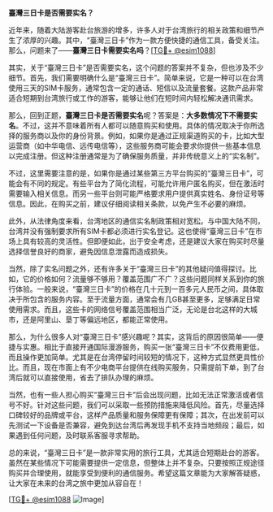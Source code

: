 **臺灣三日卡是否需要实名？**

近年来，随着大陆游客赴台旅游的增多，许多人对于台湾旅行的相关政策和细节产生了浓厚的兴趣。其中，“臺灣三日卡”作为一款方便快捷的通信工具，备受关注。那么，问题来了——**臺灣三日卡需要实名吗**？[[TG💪+ @esim1088](https://t.me/s/esim1088)]

其实，关于“臺灣三日卡”是否需要实名，这个问题的答案并不复杂，但也涉及不少细节。首先，我们需要明确什么是“臺灣三日卡”。简单来说，它是一种可以在台湾使用三天的SIM卡服务，通常包含一定的通话、短信以及流量套餐。这款产品非常适合短期到台湾旅行或工作的游客，能够让他们在短时间内轻松解决通讯需求。

那么，回到正题，**臺灣三日卡是否需要实名**呢？答案是：**大多数情况下不需要实名**。不过，这并不意味着所有人都可以随意购买和使用。具体的情况取决于你所选择的服务商以及你的身份背景。例如，如果你是通过正规渠道购买的卡，比如大型运营商（如中华电信、远传电信等），这些服务商可能会要求你提供一些基本信息以完成注册。但这种注册通常是为了确保服务质量，并非传统意义上的“实名制”。

不过，这里需要注意的是，如果你是通过某些第三方平台购买的“臺灣三日卡”，可能会有不同的规定。有些平台为了简化流程，可能允许用户匿名购买，但在激活时需要输入相关信息。而另一些平台则可能严格要求用户提供真实姓名、身份证号等信息。因此，在购买之前，建议仔细阅读相关条款，以免产生不必要的麻烦。

此外，从法律角度来看，台湾地区的通信实名制政策相对宽松。与中国大陆不同，台湾并没有强制要求所有SIM卡都必须进行实名登记。这也使得“臺灣三日卡”在市场上具有较高的灵活性。但即便如此，出于安全考虑，还是建议大家在购买时尽量选择信誉良好的商家，避免因信息泄露而造成损失。

当然，除了实名问题之外，还有许多关于“臺灣三日卡”的其他疑问值得探讨。比如，它的价格如何？流量够不够用？覆盖范围广不广？这些问题同样关系到你的旅行体验。一般来说，“臺灣三日卡”的价格在几十元到一百多元人民币之间，具体取决于所包含的服务内容。至于流量方面，通常会有几GB甚至更多，足够满足日常使用需求。而且，这些卡的网络信号覆盖范围相当广泛，无论是台北这样的大城市，还是阿里山、垦丁等偏远地区，都能正常使用。

那么，为什么很多人对“臺灣三日卡”感兴趣呢？其实，这背后的原因很简单——便捷与实惠。相比于直接开通国际漫游服务，购买一张“臺灣三日卡”不仅费用更低，而且操作更加简单。尤其是在台湾停留时间较短的情况下，这种方式显然更具性价比。而且，现在市面上有不少电商平台提供在线购买服务，只需提前下单，到了台湾后就可以直接使用，省去了排队办理的麻烦。

当然，也有一些人担心购买“臺灣三日卡”后会出现问题，比如无法正常激活或者信号不好。针对这些问题，我们可以采取一些预防措施来降低风险。首先，尽量选择口碑较好的品牌或平台，这样产品质量和服务保障更有保障；其次，在出发前可以先测试一下设备是否兼容，避免到达台湾后再发现手机不支持当地频段；最后，如果遇到任何问题，及时联系客服寻求帮助。

总的来说，“臺灣三日卡”是一款非常实用的旅行工具，尤其适合短期赴台的游客。虽然在某些情况下可能需要提供一定信息，但整体上并不复杂。只要按照正规途径购买并合理使用，就能享受到便利的通信服务。希望这篇文章能为大家解答疑惑，让大家在未来的台湾之旅中更加从容自在！

[[TG💪+ @esim1088](https://t.me/s/esim1088) ![Image](https://i.postimg.cc/4NQfJmqS/Snipaste-2025-05-13-00-14-12.png)]